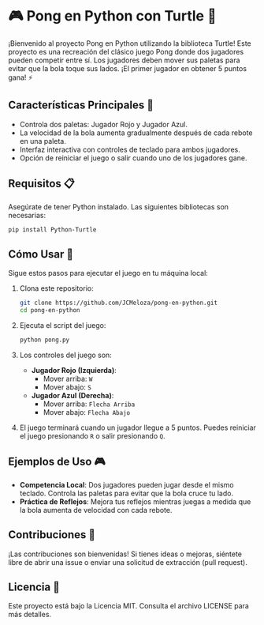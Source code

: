 
# 🎮 Pong en Python con Turtle 🐢

¡Bienvenido al proyecto Pong en Python utilizando la biblioteca Turtle! Este proyecto es una recreación del clásico juego Pong donde dos jugadores pueden competir entre sí. Los jugadores deben mover sus paletas para evitar que la bola toque sus lados. ¡El primer jugador en obtener 5 puntos gana! ⚡

## Características Principales 🌟
- Controla dos paletas: Jugador Rojo y Jugador Azul.
- La velocidad de la bola aumenta gradualmente después de cada rebote en una paleta.
- Interfaz interactiva con controles de teclado para ambos jugadores.
- Opción de reiniciar el juego o salir cuando uno de los jugadores gane.
  
## Requisitos 📋
Asegúrate de tener Python instalado. Las siguientes bibliotecas son necesarias:

```bash
pip install Python-Turtle
```

## Cómo Usar 🚀
Sigue estos pasos para ejecutar el juego en tu máquina local:

1. Clona este repositorio:
    ```bash
    git clone https://github.com/JCMeloza/pong-en-python.git
    cd pong-en-python
    ```

2. Ejecuta el script del juego:
    ```bash
    python pong.py
    ```

3. Los controles del juego son:
    - **Jugador Rojo (Izquierda)**: 
      - Mover arriba: `W`
      - Mover abajo: `S`
    - **Jugador Azul (Derecha)**:
      - Mover arriba: `Flecha Arriba`
      - Mover abajo: `Flecha Abajo`

4. El juego terminará cuando un jugador llegue a 5 puntos. Puedes reiniciar el juego presionando `R` o salir presionando `Q`.

## Ejemplos de Uso 🎮
- **Competencia Local**: Dos jugadores pueden jugar desde el mismo teclado. Controla las paletas para evitar que la bola cruce tu lado.
- **Práctica de Reflejos**: Mejora tus reflejos mientras juegas a medida que la bola aumenta de velocidad con cada rebote.
  
## Contribuciones 🤝
¡Las contribuciones son bienvenidas! Si tienes ideas o mejoras, siéntete libre de abrir una issue o enviar una solicitud de extracción (pull request).

## Licencia 📜
Este proyecto está bajo la Licencia MIT. Consulta el archivo LICENSE para más detalles.
